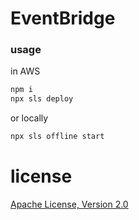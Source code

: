 # EventBridge

### usage

in AWS

```sh
npm i
npx sls deploy
```

or locally

```sh
npx sls offline start
```

# license
[Apache License, Version 2.0](LICENSE)
